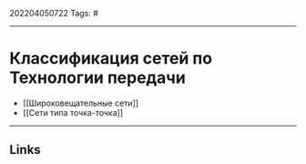 202204050722
Tags: #

---

# Классификация сетей по Технологии передачи
- [[Широковещательные сети]]
- [[Сети типа точка-точка]]

---
## Links